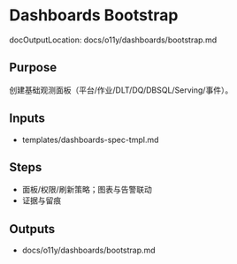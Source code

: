 # Dashboards Bootstrap

docOutputLocation: docs/o11y/dashboards/bootstrap.md

## Purpose

创建基础观测面板（平台/作业/DLT/DQ/DBSQL/Serving/事件）。

## Inputs

- templates/dashboards-spec-tmpl.md

## Steps

- 面板/权限/刷新策略；图表与告警联动
- 证据与留痕

## Outputs

- docs/o11y/dashboards/bootstrap.md
